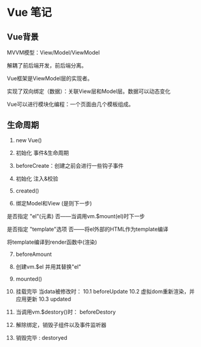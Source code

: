# Vue 笔记

## Vue背景
MVVM模型：View/Model/ViewModel

解耦了前后端开发，前后端分离。

Vue框架是ViewModel层的实现者。

实现了双向绑定（数据）：关联View层和Model层。数据可以动态变化


Vue可以进行模块化编程：一个页面由几个模板组成。

## 生命周期
1. new Vue()

2. 初始化 事件&生命周期

3. beforeCreate：创建之前会进行一些钩子事件

4. 初始化 注入&校验

5. created()

6. 绑定Model和View (是则下一步)

是否指定 "el"(元素)             否——当调用vm.$mount(el)时下一步

是否指定 "template"选项         否——将el外部的HTML作为template编译

将template编译到render函数中(渲染)

7. beforeAmount

8. 创建vm.$el 并用其替换"el"

9. mounted()

10. 挂载完毕
当data被修改时：
    10.1 beforeUpdate
    10.2 虚拟dom重新渲染，并应用更新
    10.3 updated

11. 当调用vm.$destory()时： beforeDestory

12. 解除绑定，销毁子组件以及事件监听器

13. 销毁完毕 :  destoryed

